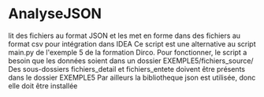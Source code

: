 # AnalyseJSON
lit des fichiers au format JSON et les met en forme dans des fichiers au format csv pour intégration dans IDEA
Ce script est une alternative au script main.py de l'exemple 5 de la formation Dirco.
Pour fonctionner, le script a besoin que les données soient dans un dossier EXEMPLE5/fichiers_source/
Des sous-dossiers fichiers_detail et fichiers_entete doivent être présents dans le dossier EXEMPLE5
Par ailleurs la bibliotheque json est utilisée, donc elle doit être installée
